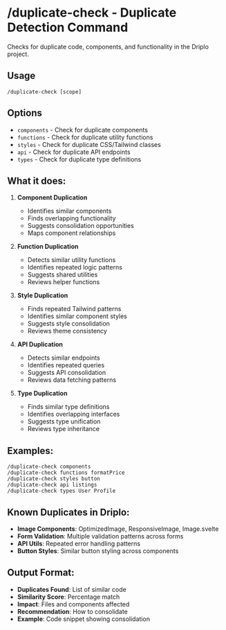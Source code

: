 # /duplicate-check - Duplicate Detection Command

Checks for duplicate code, components, and functionality in the Driplo project.

## Usage
```
/duplicate-check [scope]
```

## Options
- `components` - Check for duplicate components
- `functions` - Check for duplicate utility functions
- `styles` - Check for duplicate CSS/Tailwind classes
- `api` - Check for duplicate API endpoints
- `types` - Check for duplicate type definitions

## What it does:
1. **Component Duplication**
   - Identifies similar components
   - Finds overlapping functionality
   - Suggests consolidation opportunities
   - Maps component relationships

2. **Function Duplication**
   - Detects similar utility functions
   - Identifies repeated logic patterns
   - Suggests shared utilities
   - Reviews helper functions

3. **Style Duplication**
   - Finds repeated Tailwind patterns
   - Identifies similar component styles
   - Suggests style consolidation
   - Reviews theme consistency

4. **API Duplication**
   - Detects similar endpoints
   - Identifies repeated queries
   - Suggests API consolidation
   - Reviews data fetching patterns

5. **Type Duplication**
   - Finds similar type definitions
   - Identifies overlapping interfaces
   - Suggests type unification
   - Reviews type inheritance

## Examples:
```
/duplicate-check components
/duplicate-check functions formatPrice
/duplicate-check styles button
/duplicate-check api listings
/duplicate-check types User Profile
```

## Known Duplicates in Driplo:
- **Image Components**: OptimizedImage, ResponsiveImage, Image.svelte
- **Form Validation**: Multiple validation patterns across forms
- **API Utils**: Repeated error handling patterns
- **Button Styles**: Similar button styling across components

## Output Format:
- **Duplicates Found**: List of similar code
- **Similarity Score**: Percentage match
- **Impact**: Files and components affected
- **Recommendation**: How to consolidate
- **Example**: Code snippet showing consolidation